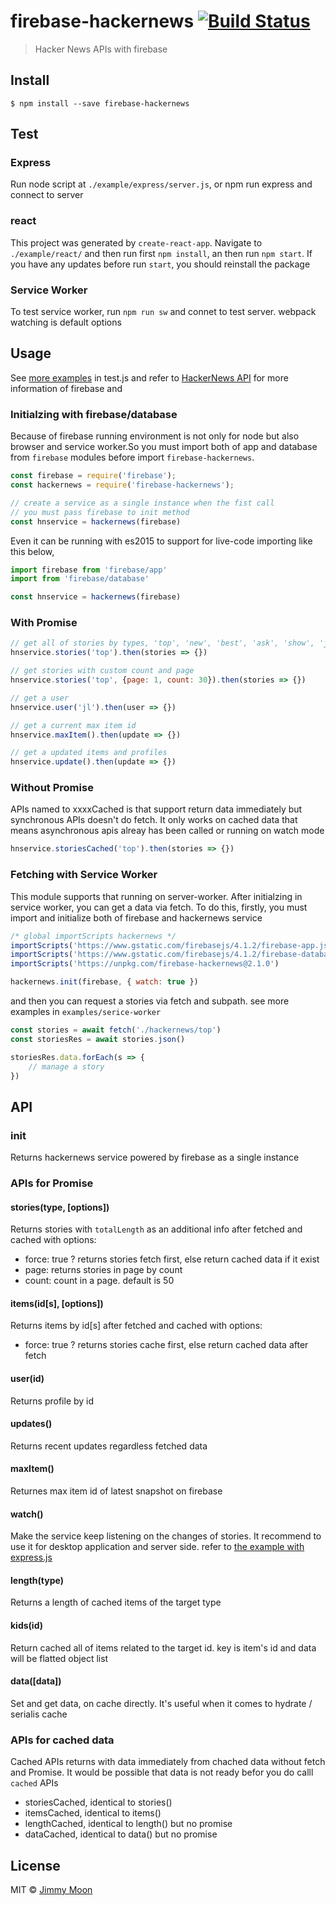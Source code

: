 # firebase-hackernews [![Build Status](https://travis-ci.org/ragingwind/firebase-hackernews.svg?branch=master)](https://travis-ci.org/ragingwind/firebase-hackernews)

> Hacker News APIs with firebase

## Install

```
$ npm install --save firebase-hackernews
```
## Test

### Express

Run node script at `./example/express/server.js`, or npm run express and connect to server

### react

This project was generated by `create-react-app`. Navigate to `./example/react/` and then run first `npm install`, an then run `npm start`. If you have any updates before run `start`, you should reinstall the package

### Service Worker

To test service worker, run `npm run sw` and connet to test server. webpack watching is default options

## Usage

See [more examples](./examples) in test.js and refer to [HackerNews API](https://github.com/HackerNews/API) for more information of firebase and

### Initialzing with firebase/database

Because of firebase running environment is not only for node but also browser and service worker.So you must import both of app and database from `firebase` modules before import `firebase-hackernews`.

```js
const firebase = require('firebase');
const hackernews = require('firebase-hackernews');

// create a service as a single instance when the fist call
// you must pass firebase to init method
const hnservice = hackernews(firebase)
```

Even it can be running with es2015 to support for live-code importing like this below,

```js
import firebase from 'firebase/app'
import from 'firebase/database'

const hnservice = hackernews(firebase)
```

### With Promise

```js
// get all of stories by types, 'top', 'new', 'best', 'ask', 'show', 'job'
hnservice.stories('top').then(stories => {})

// get stories with custom count and page
hnservice.stories('top', {page: 1, count: 30}).then(stories => {})

// get a user
hnservice.user('jl').then(user => {})

// get a current max item id
hnservice.maxItem().then(update => {})

// get a updated items and profiles
hnservice.update().then(update => {})
```

### Without Promise

APIs named to xxxxCached is that support return data immediately but synchronous APIs doesn't do fetch. It only works on cached data that means asynchronous apis alreay has been called or running on watch mode

```js
hnservice.storiesCached('top').then(stories => {})
```

### Fetching with Service Worker

This module supports that running on server-worker. After initialzing in service worker, you can get a data via fetch. To do this, firstly, you must import and initialize both of firebase and hackernews service

```js
/* global importScripts hackernews */
importScripts('https://www.gstatic.com/firebasejs/4.1.2/firebase-app.js')
importScripts('https://www.gstatic.com/firebasejs/4.1.2/firebase-database.js')
importScripts('https://unpkg.com/firebase-hackernews@2.1.0')

hackernews.init(firebase, { watch: true })
```

and then you can request a stories via fetch and subpath. see more examples in `examples/serice-worker`

```js
const stories = await fetch('./hackernews/top')
const storiesRes = await stories.json()

storiesRes.data.forEach(s => {
	// manage a story
})
```

## API

### init

Returns hackernews service powered by firebase as a single instance

### APIs for Promise

#### stories(type, [options])

Returns stories with `totalLength` as an additional info after fetched and cached with options:

- force: true ? returns stories fetch first, else return cached data if it exist
- page: returns stories in page by count
- count: count in a page. default is 50

#### items(id[s], [options])

Returns items by id[s] after fetched and cached with options:

- force: true ? returns stories cache first, else return cached data after fetch

#### user(id)

Returns profile by id

#### updates()

Returns recent updates regardless fetched data

#### maxItem()

Returnes max item id of latest snapshot on firebase

#### watch()

Make the service keep listening on the changes of stories. It recommend to use it for desktop application and server side. refer to [the example with express.js](./examples/express)

#### length(type)

Returns a length of cached items of the target type

#### kids(id)

Return cached all of items related to the target id. key is item's id and data will be flatted object list

#### data([data])

Set and get data, on cache directly. It's useful when it comes to hydrate / serialis cache

### APIs for cached data

Cached APIs returns with data immediately from chached data without fetch and Promise. It would be possible that data is not ready befor you do calll `cached` APIs

- storiesCached, identical to stories()
- itemsCached, identical to items()
- lengthCached, identical to length() but no promise
- dataCached, identical to data() but no promise

## License

MIT © [Jimmy Moon](http://ragingwind.me)

